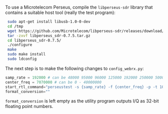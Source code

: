 To use a Microtelecom Perseus, compile the `libperseus-sdr` library that contains a suitable host tool (really the test program):

```bash
 sudo apt-get install libusb-1.0-0-dev
 cd /tmp
 wget https://github.com/Microtelecom/libperseus-sdr/releases/download/v0.7.5/libperseus_sdr-0.7.5.tar.gz
 tar -zxvf libperseus_sdr-0.7.5.tar.gz
 cd libperseus_sdr-0.7.5/
 ./configure
 make
 sudo make install
 sudo ldconfig
```

The next step is to make the following changes to `config_webrx.py`:

```python
samp_rate = 192000 # can be 48000 95000 96000 125000 192000 250000 500000 1000000 1600000 2000000
center_freq = 7070000 # can be 0 - 40000000
start_rtl_command="perseustest -s {samp_rate} -f {center_freq} -p -t 1000 -a -o -".format(center_freq=center_freq, samp_rate=samp_rate)
format_conversion=""
```

`format_conversion` is left empty as the utility program outputs I/Q as 32-bit floating point numbers.